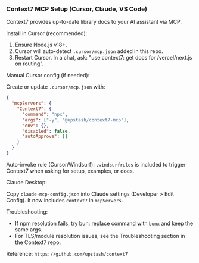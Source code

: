 ### Context7 MCP Setup (Cursor, Claude, VS Code)

Context7 provides up-to-date library docs to your AI assistant via MCP.

Install in Cursor (recommended):

1) Ensure Node.js v18+.
2) Cursor will auto-detect `.cursor/mcp.json` added in this repo.
3) Restart Cursor. In a chat, ask: "use context7: get docs for /vercel/next.js on routing".

Manual Cursor config (if needed):

Create or update `.cursor/mcp.json` with:

```json
{
  "mcpServers": {
    "Context7": {
      "command": "npx",
      "args": ["-y", "@upstash/context7-mcp"],
      "env": {},
      "disabled": false,
      "autoApprove": []
    }
  }
}
```

Auto-invoke rule (Cursor/Windsurf): `.windsurfrules` is included to trigger Context7 when asking for setup, examples, or docs.

Claude Desktop:

Copy `claude-mcp-config.json` into Claude settings (Developer > Edit Config). It now includes `context7` in `mcpServers`.

Troubleshooting:
- If npm resolution fails, try bun: replace command with `bunx` and keep the same args.
- For TLS/module resolution issues, see the Troubleshooting section in the Context7 repo.

Reference: `https://github.com/upstash/context7`





